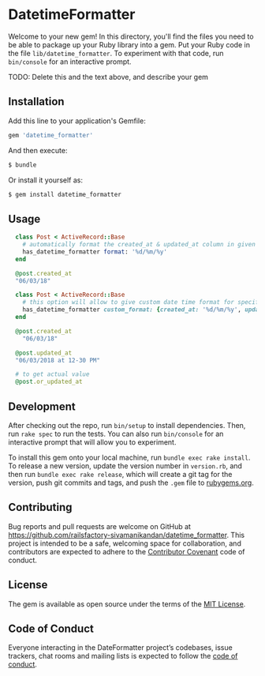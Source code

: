 # DatetimeFormatter

Welcome to your new gem! In this directory, you'll find the files you need to be able to package up your Ruby library into a gem. Put your Ruby code in the file `lib/datetime_formatter`. To experiment with that code, run `bin/console` for an interactive prompt.

TODO: Delete this and the text above, and describe your gem

## Installation

Add this line to your application's Gemfile:

```ruby
gem 'datetime_formatter'
```

And then execute:
```bash
$ bundle
```
Or install it yourself as:
```ruby
$ gem install datetime_formatter
```
## Usage

```ruby
  class Post < ActiveRecord::Base
    # automatically format the created_at & updated_at column in given format
    has_datetime_formatter format: '%d/%m/%y'
  end

  @post.created_at
  "06/03/18"

  class Post < ActiveRecord::Base
    # this option will allow to give custom date time format for specific column
    has_datetime_formatter custom_format: {created_at: '%d/%m/%y', updated_at: '%d/%m/%Y at %I-%M %p'}
  end

  @post.created_at
    "06/03/18"

  @post.updated_at
  "06/03/2018 at 12-30 PM"

  # to get actual value
  @post.or_updated_at
```

## Development

After checking out the repo, run `bin/setup` to install dependencies. Then, run `rake spec` to run the tests. You can also run `bin/console` for an interactive prompt that will allow you to experiment.

To install this gem onto your local machine, run `bundle exec rake install`. To release a new version, update the version number in `version.rb`, and then run `bundle exec rake release`, which will create a git tag for the version, push git commits and tags, and push the `.gem` file to [rubygems.org](https://rubygems.org).

## Contributing

Bug reports and pull requests are welcome on GitHub at https://github.com/railsfactory-sivamanikandan/datetime_formatter. This project is intended to be a safe, welcoming space for collaboration, and contributors are expected to adhere to the [Contributor Covenant](http://contributor-covenant.org) code of conduct.

## License

The gem is available as open source under the terms of the [MIT License](https://opensource.org/licenses/MIT).

## Code of Conduct

Everyone interacting in the DateFormatter project’s codebases, issue trackers, chat rooms and mailing lists is expected to follow the [code of conduct](https://github.com/railsfactory-sivamanikandan/datetime_formatter/blob/master/CODE_OF_CONDUCT.md).
